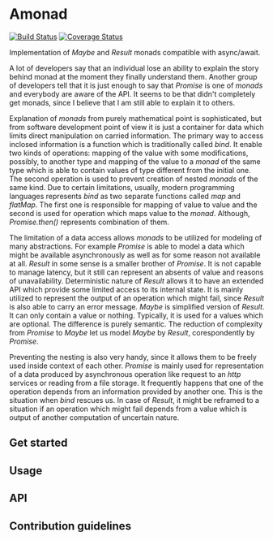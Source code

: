# Amonad
[![Build Status](https://travis-ci.org/AIRTucha/amonad.svg?branch=master)](https://travis-ci.org/AIRTucha/amonad) [![Coverage Status](https://coveralls.io/repos/github/AIRTucha/amonad/badge.svg?branch=master)](https://coveralls.io/github/AIRTucha/amonad?branch=master)

Implementation of *Maybe* and *Result* monads compatible with async/await. 

A lot of developers say that an individual lose an ability to explain the story behind monad at the moment they finally understand them. Another group of developers tell that it is just enough to say that *Promise* is one of *monads* and everybody are aware of the API. It seems to be that didn't completely get monads, since I believe that I am still able to explain it to others.

Explanation of *monads* from purely mathematical point is sophisticated, but from software development point of view it is just a container for data which limits direct manipulation on carried information. The primary way to access inclosed information is a function which is traditionally called *bind*. It enable two kinds of operations: mapping of the value with some modifications, possibly, to another type and mapping of the value to a *monad* of the same type which is able to contain values of type different from the initial one. The second operation is used to prevent creation of nested *monads* of the same kind. Due to certain limitations, usually, modern programming languages represents *bind* as two separate functions called *map* and *flatMap*. The first one is responsible for mapping of value to value and the second is used for operation which maps value to the *monad*. Although, *Promise.then()* represents combination of them.

The limitation of a data access allows *monads* to be utilized for modeling of many abstractions. For example *Promise* is able to model a data which might be available asynchronously as well as for some reason not available at all. *Result* in some sense is a smaller brother of *Promise*. It is not capable to manage latency, but it still can represent an absents of value and reasons of unavailability. Deterministic nature of *Result* allows it to have an extended API which provide some limited access to its internal state. It is mainly utilized to represent the output of an operation which might fail, since *Result* is also able to carry an error message. *Maybe* is simplified version of *Result*. It can only contain a value or nothing. Typically, it is used for a values which are optional. The difference is purely semantic. The reduction of complexity from *Promise* to *Maybe* let us model *Maybe* by *Result*, corespondently by *Promise*.

Preventing the nesting is also very handy, since it allows them to be freely used inside context of each other. *Promise* is mainly used for representation of a data produced by asynchronous operation like request to an *http* services or reading from a file storage. It frequently happens that one of the operation depends from an information provided by another one. This is the situation when *bind* rescues us. In case of *Result*, it might be reframed to a situation if an operation which might fail depends from a value which is output of another computation of uncertain nature. 

## Get started 

## Usage

## API

## Contribution guidelines




